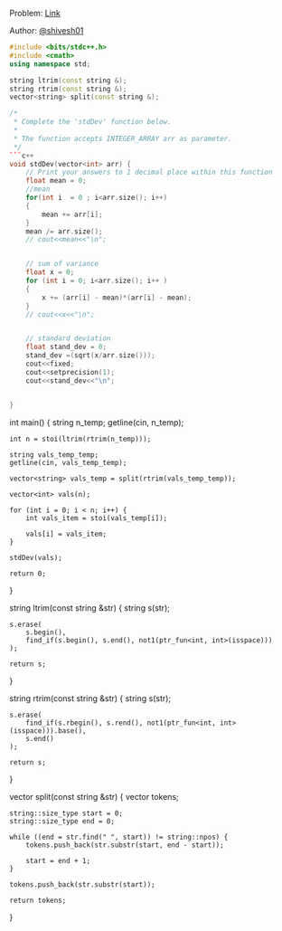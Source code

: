 Problem: [Link](https://www.hackerrank.com/challenges/s10-standard-deviation)

Author: [@shivesh01](https://github.com/shivesh01)


```c++
#include <bits/stdc++.h>
#include <cmath>
using namespace std;

string ltrim(const string &);
string rtrim(const string &);
vector<string> split(const string &);

/*
 * Complete the 'stdDev' function below.
 *
 * The function accepts INTEGER_ARRAY arr as parameter.
 */
```c++
void stdDev(vector<int> arr) {
    // Print your answers to 1 decimal place within this function
    float mean = 0;
    //mean
    for(int i  = 0 ; i<arr.size(); i++)
    {
        mean += arr[i];
    }
    mean /= arr.size();
    // cout<<mean<<"\n";


    // sum of variance
    float x = 0;
    for (int i = 0; i<arr.size(); i++ )
    {
        x += (arr[i] - mean)*(arr[i] - mean);
    }
    // cout<<x<<"\n";


    // standard deviation
    float stand_dev = 0;
    stand_dev =(sqrt(x/arr.size()));
    cout<<fixed;
    cout<<setprecision(1);
    cout<<stand_dev<<"\n";


}
```

int main()
{
    string n_temp;
    getline(cin, n_temp);

    int n = stoi(ltrim(rtrim(n_temp)));

    string vals_temp_temp;
    getline(cin, vals_temp_temp);

    vector<string> vals_temp = split(rtrim(vals_temp_temp));

    vector<int> vals(n);

    for (int i = 0; i < n; i++) {
        int vals_item = stoi(vals_temp[i]);

        vals[i] = vals_item;
    }

    stdDev(vals);

    return 0;
}

string ltrim(const string &str) {
    string s(str);

    s.erase(
        s.begin(),
        find_if(s.begin(), s.end(), not1(ptr_fun<int, int>(isspace)))
    );

    return s;
}

string rtrim(const string &str) {
    string s(str);

    s.erase(
        find_if(s.rbegin(), s.rend(), not1(ptr_fun<int, int>(isspace))).base(),
        s.end()
    );

    return s;
}

vector<string> split(const string &str) {
    vector<string> tokens;

    string::size_type start = 0;
    string::size_type end = 0;

    while ((end = str.find(" ", start)) != string::npos) {
        tokens.push_back(str.substr(start, end - start));

        start = end + 1;
    }

    tokens.push_back(str.substr(start));

    return tokens;
}
```
